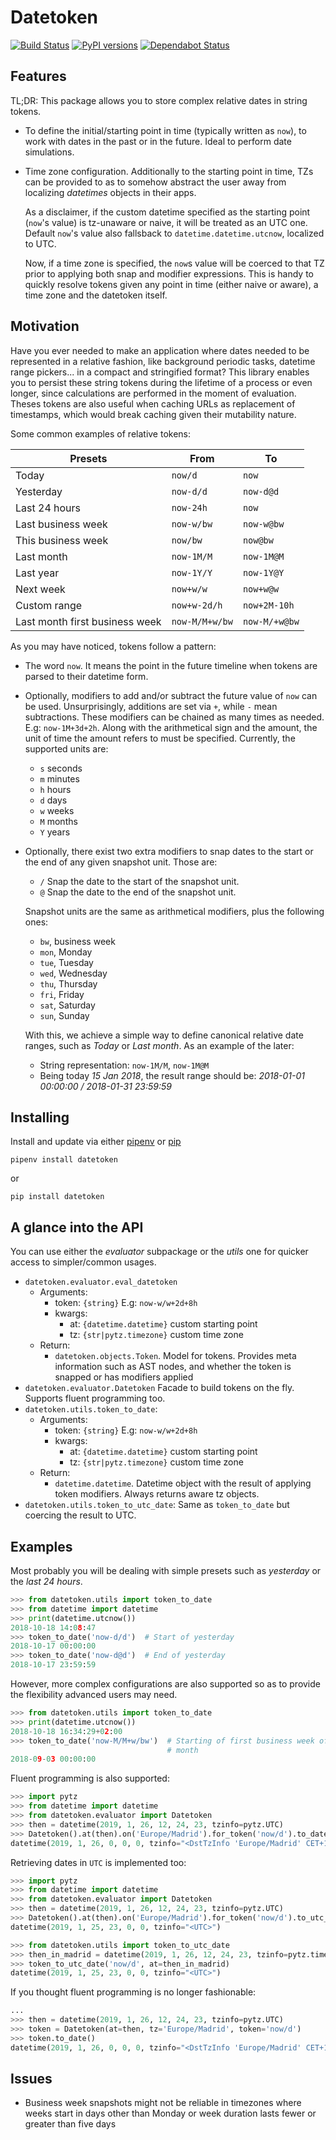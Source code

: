 # Datetoken

[![Build Status](https://travis-ci.org/sonirico/datetoken.py.svg?branch=master&style=flat-square)](https://travis-ci.org/sonirico/datetoken.py)
[![PyPI versions](https://img.shields.io/pypi/v/datetoken?style=flat-square)](https://pypi.org/project/datetoken/)
[![Dependabot Status](https://api.dependabot.com/badges/status?host=github&repo=sonirico/datetoken.py)](https://dependabot.com)

## Features

TL;DR: This package allows you to store complex relative dates in string tokens.

- To define the initial/starting point in time (typically written as `now`), to
  work with dates in the past or in the future. Ideal to perform date
  simulations.
- Time zone configuration. Additionally to the starting point in time, TZs
  can be provided to as to somehow abstract the user away from localizing
  _datetimes_ objects in their apps.

  As a disclaimer, if the custom datetime specified as the starting point
  (`now`'s value) is tz-unaware or naive, it will be treated as an UTC one. 
  Default `now`'s value also fallsback to `datetime.datetime.utcnow`, localized
  to UTC.

  Now, if a time zone is specified, the `now`s value will be coerced to that
  TZ prior to applying both snap and modifier expressions. This is handy
  to quickly resolve tokens given any point in time (either naive or aware), a
  time zone and the datetoken itself.


## Motivation

Have you ever needed to make an application where dates needed to be
represented in a relative fashion, like background periodic
tasks, datetime range pickers... in a compact and stringified format? This
library enables you to persist these string tokens during the lifetime of a
process or even longer, since calculations are performed in the moment of
evaluation. Theses tokens are also useful when caching URLs as replacement
of timestamps, which would break caching given their mutability nature.

Some common examples of relative tokens:

| Presets                        | From           | To            |
|--------------------------------|----------------|---------------|
| Today                          | `now/d`        | `now`         |
| Yesterday                      | `now-d/d`      | `now-d@d`     |
| Last 24 hours                  | `now-24h`      | `now`         |
| Last business week             | `now-w/bw`     | `now-w@bw`    |
| This business week             | `now/bw`       | `now@bw`      |
| Last month                     | `now-1M/M`     | `now-1M@M`    |
| Last year                      | `now-1Y/Y`     | `now-1Y@Y`    |
| Next week                      | `now+w/w`      | `now+w@w`     |
| Custom range                   | `now+w-2d/h`   | `now+2M-10h`  |
| Last month first business week | `now-M/M+w/bw` | `now-M/+w@bw` |

As you may have noticed, tokens follow a pattern:

- The word `now`. It means the point in the future timeline when tokens are
  parsed to their datetime form.
- Optionally, modifiers to add and/or subtract the future value of `now` can
  be used. Unsurprisingly, additions are set via `+`, while `-` mean
  subtractions. These modifiers can be chained as many times as needed.
  E.g: `now-1M+3d+2h`. Along with the arithmetical sign and the amount, the
  unit of time the amount refers to must be specified. Currently, the supported
  units are:
  - `s` seconds
  - `m` minutes
  - `h` hours
  - `d` days
  - `w` weeks
  - `M` months
  - `Y` years
- Optionally, there exist two extra modifiers to snap dates to the start or the
  end of any given snapshot unit. Those are:
  - `/` Snap the date to the start of the snapshot unit.
  - `@` Snap the date to the end of the snapshot unit.

  Snapshot units are the same as arithmetical modifiers, plus the following
  ones:
  - `bw`, business week
  - `mon`, Monday
  - `tue`, Tuesday
  - `wed`, Wednesday
  - `thu`, Thursday
  - `fri`, Friday
  - `sat`, Saturday
  - `sun`, Sunday

  With this, we achieve a simple way to define canonical relative date ranges,
  such as _Today_ or _Last month_. As an example of the later:

  - String representation: `now-1M/M`, `now-1M@M`
  - Being today _15 Jan 2018_, the result range should be:
    _2018-01-01 00:00:00 / 2018-01-31 23:59:59_


## Installing

Install and update via either [pipenv](https://pipenv.readthedocs.io/en/latest/)
or [pip](https://pip.pypa.io/en/stable/quickstart/)

```shell
pipenv install datetoken
```

or

```shell
pip install datetoken
```

## A glance into the API

You can use either the _evaluator_ subpackage or the _utils_ one for quicker
access to simpler/common usages.

- `datetoken.evaluator.eval_datetoken`
    - Arguments:
        - token: `{string}` E.g: `now-w/w+2d+8h`
        - kwargs:
            - at: `{datetime.datetime}` custom starting point
            - tz: `{str|pytz.timezone}` custom time zone
    - Return:
        - `datetoken.objects.Token`. Model for tokens. Provides meta information
        such as AST nodes, and whether the token is snapped or has modifiers
        applied
- `datetoken.evaluator.Datetoken` Facade to build tokens on the fly. Supports
   fluent programming too.
- `datetoken.utils.token_to_date`: 
    - Arguments:
        - token: `{string}` E.g: `now-w/w+2d+8h`
        - kwargs:
            - at: `{datetime.datetime}` custom starting point
            - tz: `{str|pytz.timezone}` custom time zone
    - Return:
        - `datetime.datetime`. Datetime object with the result of applying
        token modifiers. Always returns aware tz objects.
- `datetoken.utils.token_to_utc_date`: Same as `token_to_date` but coercing
    the result to UTC.


## Examples

Most probably you will be dealing with simple presets such as _yesterday_ or
the _last 24 hours_.

```python
>>> from datetoken.utils import token_to_date
>>> from datetime import datetime
>>> print(datetime.utcnow())
2018-10-18 14:08:47
>>> token_to_date('now-d/d')  # Start of yesterday
2018-10-17 00:00:00
>>> token_to_date('now-d@d')  # End of yesterday
2018-10-17 23:59:59
```

However, more complex configurations are also supported so as to
provide the flexibility advanced users may need.

```python
>>> from datetoken.utils import token_to_date
>>> print(datetime.utcnow())
2018-10-18 16:34:29+02:00
>>> token_to_date('now-M/M+w/bw')  # Starting of first business week of previous
                                   # month
2018-09-03 00:00:00
```

Fluent programming is also supported:

```python
>>> import pytz
>>> from datetime import datetime
>>> from datetoken.evaluator import Datetoken
>>> then = datetime(2019, 1, 26, 12, 24, 23, tzinfo=pytz.UTC)
>>> Datetoken().at(then).on('Europe/Madrid').for_token('now/d').to_date()
datetime(2019, 1, 26, 0, 0, 0, tzinfo="<DstTzInfo 'Europe/Madrid' CET+1:00:00 STD>")
```

Retrieving dates in `UTC` is implemented too:

```python
>>> import pytz
>>> from datetime import datetime
>>> from datetoken.evaluator import Datetoken
>>> then = datetime(2019, 1, 26, 12, 24, 23, tzinfo=pytz.UTC)
>>> Datetoken().at(then).on('Europe/Madrid').for_token('now/d').to_utc_date()
datetime(2019, 1, 25, 23, 0, 0, tzinfo="<UTC>")

>>> from datetoken.utils import token_to_utc_date
>>> then_in_madrid = datetime(2019, 1, 26, 12, 24, 23, tzinfo=pytz.timezone('Europe/Madrid'))
>>> token_to_utc_date('now/d', at=then_in_madrid)
datetime(2019, 1, 25, 23, 0, 0, tzinfo="<UTC>")
```

If you thought fluent programming is no longer fashionable:

```python
...
>>> then = datetime(2019, 1, 26, 12, 24, 23, tzinfo=pytz.UTC)
>>> token = Datetoken(at=then, tz='Europe/Madrid', token='now/d')
>>> token.to_date()
datetime(2019, 1, 26, 0, 0, 0, tzinfo="<DstTzInfo 'Europe/Madrid' CET+1:00:00 STD>")
```


## Issues

- Business week snapshots might not be reliable in timezones where weeks
  start in days other than Monday or week duration lasts fewer or greater than
  five days

